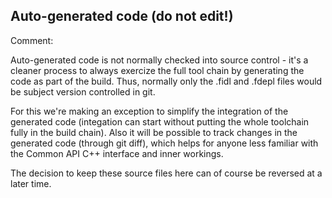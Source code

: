 Auto-generated code (do not edit!)
----------------------------------

Comment: 

Auto-generated code is not normally checked into source control - it's a
cleaner process to always exercize the full tool chain by generating the code
as part of the build.   Thus, normally only the .fidl and .fdepl files would
be subject version controlled in git.

For this we're making an exception to simplify the integration of the
generated code (integation can start without putting the whole toolchain fully
in the build chain).  Also it will be possible to track changes in the
generated code (through git diff), which helps for anyone less familiar with
the Common API C++ interface and inner workings.

The decision to keep these source files here can of course be reversed at a
later time.

